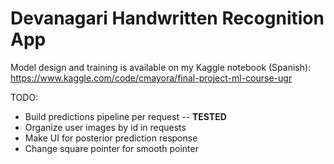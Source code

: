 # Devanagari Handwritten Recognition App

Model design and training is available on my Kaggle notebook (Spanish): https://www.kaggle.com/code/cmayora/final-project-ml-course-ugr

TODO:

- Build predictions pipeline per request -- **TESTED**
- Organize user images by id in requests
- Make UI for posterior prediction response
- Change square pointer for smooth pointer
